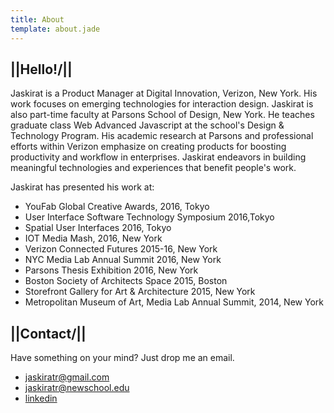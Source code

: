```yaml
---
title: About
template: about.jade
---
```

## ||Hello!/||
Jaskirat is a Product Manager at Digital Innovation, Verizon, New York. His work focuses on emerging technologies for interaction design.
Jaskirat is also part-time faculty at Parsons School of Design, New York. He teaches graduate class Web Advanced Javascript at the school's Design & Technology Program. His academic research at Parsons and professional efforts within Verizon emphasize on creating products for boosting productivity and workflow in enterprises. Jaskirat endeavors in building meaningful technologies and experiences that benefit people's work.


Jaskirat has presented his work at:
- YouFab Global Creative Awards, 2016, Tokyo
- User Interface Software Technology Symposium 2016,Tokyo
- Spatial User Interfaces 2016, Tokyo
- IOT Media Mash, 2016, New York
- Verizon Connected Futures 2015-16, New York
- NYC Media Lab Annual Summit 2016, New York
- Parsons Thesis Exhibition 2016, New York
- Boston Society of Architects Space 2015, Boston
- Storefront Gallery for Art & Architecture 2015, New York
- Metropolitan Museum of Art, Media Lab Annual Summit, 2014, New York 

## ||Contact/||

Have something on your mind? Just drop me an email.

- [jaskiratr@gmail.com](mailto:jaskiratr@gmail.com)
- [jaskiratr@newschool.edu](mailto:jaskiratr@newschool.edu)
- [linkedin](http://www.linkedin.com/in/jaskiratr)
